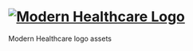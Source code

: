 # [![Modern Healthcare Logo](http://www.modernhealthcare.com/images/mh-logo.gif 'Modern Healthcare Logo')](#)

Modern Healthcare logo assets